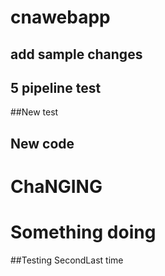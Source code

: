 # cnawebapp

## add sample changes 
## 5 pipeline test
##New test
## New code 
# ChaNGING 
# Something doing
##Testing SecondLast time
